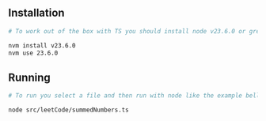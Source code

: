 ## Installation

```sh
# To work out of the box with TS you should install node v23.6.0 or greater

nvm install v23.6.0
nvm use 23.6.0
```

## Running

```sh
# To run you select a file and then run with node like the example bellow

node src/leetCode/summedNumbers.ts
```
